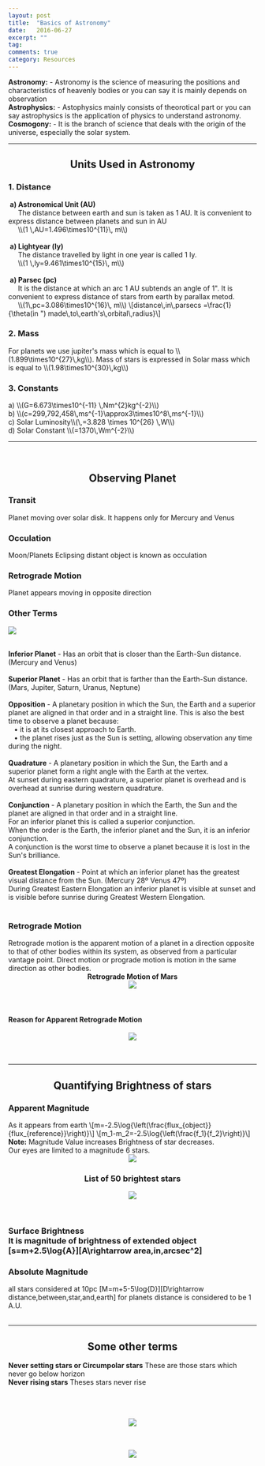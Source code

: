 ```yaml
---
layout: post
title:  "Basics of Astronomy"
date:   2016-06-27
excerpt: ""
tag:
comments: true
category: Resources
---
```

<b> Astronomy:</b> - Astronomy is the science of measuring the positions and characteristics of heavenly bodies or you can say it is mainly depends on observation<br>
<b> Astrophysics:</b> - Astophysics mainly consists of theorotical part or you can say astrophysics is the application of physics to understand astronomy.<br>
<b> Cosmogony:</b> - It is the branch of science that deals with the origin of the universe, especially the solar system.
<hr>
<center><h2> Units Used in Astronomy</h2></center>
<h3>1. Distance</h3>
<b>&nbsp;a) Astronomical Unit (AU)</b>
<br>&nbsp;&nbsp;&nbsp;&nbsp;&nbsp;The distance between earth and sun is taken as 1 AU. It is convenient to express distance between planets and sun in AU
<br>&nbsp;&nbsp;&nbsp;&nbsp;&nbsp;\\(1 \,AU=1.496\times10^{11}\, m\\)
<br><br>
<b>&nbsp;a) Lightyear (ly)</b>
<br>&nbsp;&nbsp;&nbsp;&nbsp;&nbsp;The distance travelled by light in one year is called 1 ly.
<br>&nbsp;&nbsp;&nbsp;&nbsp;&nbsp;\\(1 \,ly=9.461\times10^{15}\, m\\)
<br><br>
<b>&nbsp;a) Parsec (pc)</b>
<br>&nbsp;&nbsp;&nbsp;&nbsp;&nbsp;It is the distance at which an arc 1 AU subtends an angle of 1". It is convenient to express distance of stars from earth by parallax metod.
<br>&nbsp;&nbsp;&nbsp;&nbsp;&nbsp;\\(1\,pc=3.086\times10^{16}\, m\\) \[distance\,in\,parsecs =\frac{1}{\theta(in ") made\,to\,earth's\,orbital\,radius}\]
<br>

<h3>2. Mass</h3>
For planets we use jupiter's mass which is equal to \\(1.899\times10^{27}\,kg\\). Mass of stars is expressed in Solar mass which is equal to \\(1.98\times10^{30}\,kg\\)
<br>

<h3>3. Constants</h3>
a) \\(G=6.673\times10^{-11} \,Nm^{2}kg^{-2}\\)<br>
b) \\(c=299,792,458\,ms^{-1}\approx3\times10^8\,ms^{-1}\\)<br>
c) Solar Luminosity\\(\,=3.828 \times 10^{26} \,W\\)
<br>d) Solar Constant \\(=1370\,Wm^{-2}\\)
<hr>
<br>
<center><h2> Observing Planet</h2></center>
<h3>Transit</h3>Planet moving over solar disk. It happens only for Mercury and Venus<br>
<h3>Occulation</h3> Moon/Planets Eclipsing distant object is known as occulation<br>
<h3>Retrograde Motion</h3> Planet appears moving in opposite direction<br>
<h3> Other Terms</h3>

<a href="https://upload.wikimedia.org/wikipedia/commons/thumb/f/f6/Positional_astronomy.svg/2000px-Positional_astronomy.svg.png"><img src="https://upload.wikimedia.org/wikipedia/commons/thumb/f/f6/Positional_astronomy.svg/2000px-Positional_astronomy.svg.png"></a><br>

<br><b>Inferior Planet</b> - Has an orbit that is closer than the Earth-Sun distance. (Mercury and Venus)
<br><br>
<b>Superior Planet</b> - Has an orbit that is farther than the Earth-Sun distance. (Mars, Jupiter, Saturn, Uranus, Neptune)
<br><br>
<b>Opposition</b> - A planetary position in which the Sun, the Earth and a superior planet are aligned in that order and in a straight line.
This is also the best time to observe a planet because:
<br>&nbsp;&nbsp;  • it is at its closest approach to Earth.
<br>&nbsp;&nbsp;  • the planet rises just as the Sun is setting, allowing observation any time during the night.
<br><br>
<b>Quadrature</b> - A planetary position in which the Sun, the Earth and a superior planet form a right angle with the Earth at the vertex.<br>
At sunset during eastern quadrature, a superior planet is overhead and is overhead at sunrise during western quadrature.
<br><br>
<b>Conjunction</b> - A planetary position in which the Earth, the Sun and the planet are aligned in that order and in a straight line.<br>
For an inferior planet this is called a superior conjunction.<br>
When the order is the Earth, the inferior planet and the Sun, it is an inferior conjunction.<br>
A conjunction is the worst time to observe a planet because it is lost in the Sun's brilliance.
<br><br>
<b>Greatest Elongation</b> - Point at which an inferior planet has the greatest visual distance from the Sun. (Mercury 28º   Venus 47º)<br>
During Greatest Eastern Elongation an inferior planet is visible at sunset and is visible before sunrise during Greatest Western Elongation.
<br><br>
<h3> Retrograde Motion</h3>
Retrograde motion is the apparent motion of a planet in a direction opposite to that of other bodies within its system, as observed from a particular vantage point. Direct motion or prograde motion is motion in the same direction as other bodies.
<center> <b> Retrograde Motion of Mars </b>
<br><a href="https://upload.wikimedia.org/wikipedia/commons/thumb/7/70/Apparent_retrograde_motion_of_Mars_in_2003.gif/250px-Apparent_retrograde_motion_of_Mars_in_2003.gif"><img src="https://upload.wikimedia.org/wikipedia/commons/thumb/7/70/Apparent_retrograde_motion_of_Mars_in_2003.gif/250px-Apparent_retrograde_motion_of_Mars_in_2003.gif"></a></center><br><br>
<h4> Reason for Apparent Retrograde Motion</h4>
<center><a href="http://homework.uoregon.edu/pub/class/301/rr1.gif"><img src="http://homework.uoregon.edu/pub/class/301/rr1.gif"></a></center>
<br><br>
<hr>
<center><h2> Quantifying Brightness of stars</h2></center>
<h3>Apparent Magnitude</h3>As it appears from earth
\[m=-2.5\log{\left(\frac{flux_{object}}{flux_{reference}}\right)}\]
\[m_1-m_2=-2.5\log{\left(\frac{f_1}{f_2}\right)}\]
<br><b>Note:</b> Magnitude Value increases Brightness of star decreases.
<br>Our eyes are limited to a magnitude 6 stars.<br>
<center><a href="http://www.astronomynotes.com/starprop/appmag.gif"><img src="http://www.astronomynotes.com/starprop/appmag.gif"></a></center> 
<center><h3>List of 50 brightest stars</h3>
<a href="https://doc-04-10-docs.googleusercontent.com/docs/securesc/kcean16dv49vndcbfjbh2tso553lmbpg/0c34ug2d8ne5lrsk156ha17qbvfhccf6/1469383200000/15062252872031255528/15062252872031255528/0ByLMXYV6_rjNNDN5SFh3dkFHMDg?e=view&nonce=tr03ii8sl1nbu&user=15062252872031255528&hash=tv8bnavqi3htebdru0nnnj9rca1amgu4"><img src="https://doc-04-10-docs.googleusercontent.com/docs/securesc/kcean16dv49vndcbfjbh2tso553lmbpg/0c34ug2d8ne5lrsk156ha17qbvfhccf6/1469383200000/15062252872031255528/15062252872031255528/0ByLMXYV6_rjNNDN5SFh3dkFHMDg?e=view&nonce=tr03ii8sl1nbu&user=15062252872031255528&hash=tv8bnavqi3htebdru0nnnj9rca1amgu4"></a></center>

<br><h3> Surface Brightness<br>
It is magnitude of brightness of extended object
\[s=m+2.5\log{A}\]\[A\rightarrow area\,in\,arcsec^2\]
<br><h3>Absolute Magnitude</h3>
all stars considered at 10pc \[M=m+5-5\log{D}\]\[D\rightarrow distance\,between\,star\,and\,earth\]
for planets distance is considered to be 1 A.U.
<br><br>
<hr>
<center><h2>Some other terms</h2></center>
<b>Never setting stars or Circumpolar stars</b> These are those stars which never go below horizon<br>
<b>Never rising stars</b> Theses stars never rise<br><br><br><br>
<center><figure><a href="http://www.imsc.res.in/~indu/JM/2009/JanFeb/Solstice/chap02_files/risefall.gif"><img src="http://www.imsc.res.in/~indu/JM/2009/JanFeb/Solstice/chap02_files/risefall.gif"</a></figure>
<br>
<br><a href="http://www.lcsd.gov.hk/CE/Museum/Space/archive/EducationResource/Universe/framed_e/lecture/ch02/imgs/track.gif"><img src="http://www.lcsd.gov.hk/CE/Museum/Space/archive/EducationResource/Universe/framed_e/lecture/ch02/imgs/track.gif"></a></center>
<br> 
